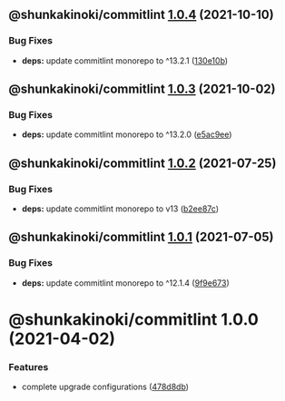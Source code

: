 ## @shunkakinoki/commitlint [1.0.4](https://github.com/shunkakinoki/configurations/compare/@shunkakinoki/commitlint@1.0.3...@shunkakinoki/commitlint@1.0.4) (2021-10-10)

### Bug Fixes

- **deps:** update commitlint monorepo to ^13.2.1 ([130e10b](https://github.com/shunkakinoki/configurations/commit/130e10b25a6e7f4d4628fc194954088806c3dd91))

## @shunkakinoki/commitlint [1.0.3](https://github.com/shunkakinoki/configurations/compare/@shunkakinoki/commitlint@1.0.2...@shunkakinoki/commitlint@1.0.3) (2021-10-02)

### Bug Fixes

- **deps:** update commitlint monorepo to ^13.2.0 ([e5ac9ee](https://github.com/shunkakinoki/configurations/commit/e5ac9eeaf1bdc862767eb985e0ae753a037db92b))

## @shunkakinoki/commitlint [1.0.2](https://github.com/shunkakinoki/configurations/compare/@shunkakinoki/commitlint@1.0.1...@shunkakinoki/commitlint@1.0.2) (2021-07-25)

### Bug Fixes

- **deps:** update commitlint monorepo to v13 ([b2ee87c](https://github.com/shunkakinoki/configurations/commit/b2ee87c5551b57ebe1c86714538b12a8ace3b3fb))

## @shunkakinoki/commitlint [1.0.1](https://github.com/shunkakinoki/configurations/compare/@shunkakinoki/commitlint@1.0.0...@shunkakinoki/commitlint@1.0.1) (2021-07-05)

### Bug Fixes

- **deps:** update commitlint monorepo to ^12.1.4 ([9f9e673](https://github.com/shunkakinoki/configurations/commit/9f9e673b18c65ad40a48db1633095e422ed68064))

# @shunkakinoki/commitlint 1.0.0 (2021-04-02)

### Features

- complete upgrade configurations ([478d8db](https://github.com/shunkakinoki/configurations/commit/478d8db3afc1157e242d47bc9439256b18849952))
